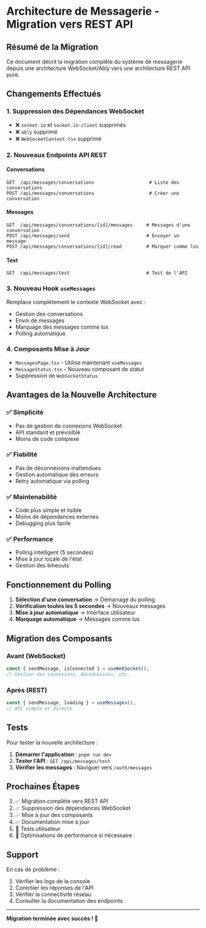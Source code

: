 # Architecture de Messagerie - Migration vers REST API

## Résumé de la Migration

Ce document décrit la migration complète du système de messagerie depuis une architecture WebSocket/Ably vers une architecture REST API pure.

## Changements Effectués

### 1. Suppression des Dépendances WebSocket

- ❌ `socket.io` et `socket.io-client` supprimés
- ❌ `ably` supprimé
- ❌ `WebSocketContext.tsx` supprimé

### 2. Nouveaux Endpoints API REST

#### Conversations

```
GET  /api/messages/conversations                    # Liste des conversations
POST /api/messages/conversations                    # Créer une conversation
```

#### Messages

```
GET  /api/messages/conversations/[id]/messages     # Messages d'une conversation
POST /api/messages/send                            # Envoyer un message
POST /api/messages/conversations/[id]/read         # Marquer comme lus
```

#### Test

```
GET  /api/messages/test                            # Test de l'API
```

### 3. Nouveau Hook `useMessages`

Remplace complètement le contexte WebSocket avec :

- Gestion des conversations
- Envoi de messages
- Marquage des messages comme lus
- Polling automatique

### 4. Composants Mise à Jour

- `MessagesPage.tsx` - Utilise maintenant `useMessages`
- `MessageStatus.tsx` - Nouveau composant de statut
- Suppression de `WebSocketStatus`

## Avantages de la Nouvelle Architecture

### ✅ Simplicité

- Pas de gestion de connexions WebSocket
- API standard et prévisible
- Moins de code complexe

### ✅ Fiabilité

- Pas de déconnexions inattendues
- Gestion automatique des erreurs
- Retry automatique via polling

### ✅ Maintenabilité

- Code plus simple et lisible
- Moins de dépendances externes
- Debugging plus facile

### ✅ Performance

- Polling intelligent (5 secondes)
- Mise à jour locale de l'état
- Gestion des timeouts

## Fonctionnement du Polling

1. **Sélection d'une conversation** → Démarrage du polling
2. **Vérification toutes les 5 secondes** → Nouveaux messages
3. **Mise à jour automatique** → Interface utilisateur
4. **Marquage automatique** → Messages comme lus

## Migration des Composants

### Avant (WebSocket)

```typescript
const { sendMessage, isConnected } = useWebSocket();
// Gestion des connexions, déconnexions, etc.
```

### Après (REST)

```typescript
const { sendMessage, loading } = useMessages();
// API simple et directe
```

## Tests

Pour tester la nouvelle architecture :

1. **Démarrer l'application** : `pnpm run dev`
2. **Tester l'API** : `GET /api/messages/test`
3. **Vérifier les messages** : Naviguer vers `/auth/messages`

## Prochaines Étapes

1. ✅ Migration complète vers REST API
2. ✅ Suppression des dépendances WebSocket
3. ✅ Mise à jour des composants
4. ✅ Documentation mise à jour
5. 🔄 Tests utilisateur
6. 🔄 Optimisations de performance si nécessaire

## Support

En cas de problème :

1. Vérifier les logs de la console
2. Contrôler les réponses de l'API
3. Vérifier la connectivité réseau
4. Consulter la documentation des endpoints

---

**Migration terminée avec succès ! 🎉**
